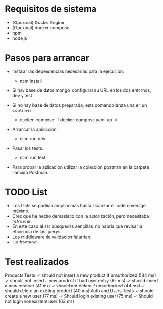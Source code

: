 # Requisitos de sistema
- (Opcional) Docker Engine
- (Opcional) docker-compose 
- npm 
- node.js
# Pasos para arrancar
- Instalar las dependencias necesarias para la ejecución:
    - npm install

- Si hay base de datos mongo, configurar su URL en los dos entornos, dev y test

- Si no hay base de datos preparada, este comando lanza una en un container
    - docker-compose -f docker-compose.yaml up -d

- Arrancar la aplicación:
    - npm run dev

- Pasar los tests:
    - npm run test

- Para probar la aplicación utilizar la colección postman en la carpeta llamada Postman.
# TODO List
- Los tests se podrían ampliar más hasta alcanzar el code coverage máximo.
- Creo que he hecho demasiado con la autorización, pero necesitaba refrescar.
- En este caso al ser búsquedas sencillas, no habría que revisar la eficiencia de las querys.
- Los middleware de validación faltarían.
- Un frontend.
# Test realizados
  Products Tests
    ✓ should not insert a new product if unauthorized (184 ms)
    ✓ should not insert a new product if bad user entry (65 ms)
    ✓ should insert a new product (41 ms)
    ✓ should not delete if unauthorized (44 ms)
    ✓ should delete an existing product (40 ms)
  Auth and Users Tests
    ✓ should create a new user (77 ms)
    ✓ Should login existing user (75 ms)
    ✓ Should not login nonexistent user (63 ms)